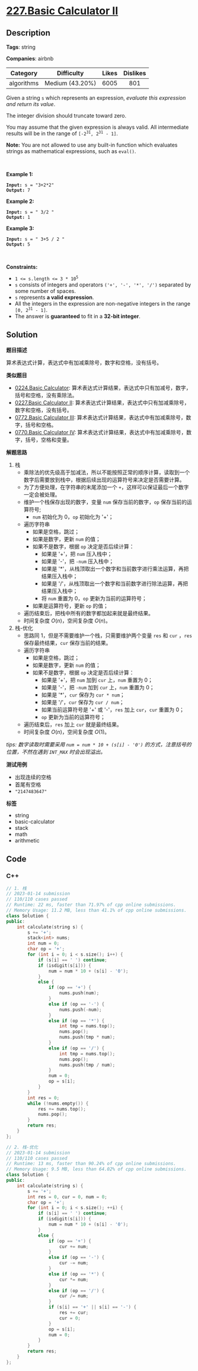 # [227.Basic Calculator II](https://leetcode.com/problems/basic-calculator-ii/description/)

## Description

**Tags**: string

**Companies**: airbnb

|  Category  |   Difficulty    | Likes | Dislikes |
| :--------: | :-------------: | :---: | :------: |
| algorithms | Medium (43.20%) | 6005  |   801    |

<p>Given a string <code>s</code> which represents an expression, <em>evaluate this expression and return its value</em>.&nbsp;</p>
<p>The integer division should truncate toward zero.</p>
<p>You may assume that the given expression is always valid. All intermediate results will be in the range of <code>[-2<sup>31</sup>, 2<sup>31</sup> - 1]</code>.</p>
<p><strong>Note:</strong> You are not allowed to use any built-in function which evaluates strings as mathematical expressions, such as <code>eval()</code>.</p>
<p>&nbsp;</p>
<p><strong class="example">Example 1:</strong></p>
<pre><code><strong>Input:</strong> s = "3+2*2"
<strong>Output:</strong> 7</code></pre><p><strong class="example">Example 2:</strong></p>
<pre><code><strong>Input:</strong> s = " 3/2 "
<strong>Output:</strong> 1</code></pre><p><strong class="example">Example 3:</strong></p>
<pre><code><strong>Input:</strong> s = " 3+5 / 2 "
<strong>Output:</strong> 5</code></pre>
<p>&nbsp;</p>
<p><strong>Constraints:</strong></p>
<ul>
  <li><code>1 &lt;= s.length &lt;= 3 * 10<sup>5</sup></code></li>
  <li><code>s</code> consists of integers and operators <code>(&#39;+&#39;, &#39;-&#39;, &#39;*&#39;, &#39;/&#39;)</code> separated by some number of spaces.</li>
  <li><code>s</code> represents <strong>a valid expression</strong>.</li>
  <li>All the integers in the expression are non-negative integers in the range <code>[0, 2<sup>31</sup> - 1]</code>.</li>
  <li>The answer is <strong>guaranteed</strong> to fit in a <strong>32-bit integer</strong>.</li>
</ul>

## Solution

**题目描述**

算术表达式计算，表达式中有加减乘除号，数字和空格，没有括号。

**类似题目**

- [0224.Basic Calculator](0224.basic-calculator.md): 算术表达式计算结果，表达式中只有加减号，数字，括号和空格，没有乘除法。
- [0227.Basic Calculator II](0227.basic-calculator-ii.md): 算术表达式计算结果，表达式中只有加减乘除号，数字和空格，没有括号。
- [0772.Basic Calculator III](../.lock/0772.basic-calculator-iii.md): 算术表达式计算结果，表达式中有加减乘除号，数字，括号和空格。
- [0770.Basic Calculator IV](0770.basic-calculator-iv.md): 算术表达式计算结果，表达式中有加减乘除号，数字，括号，空格和变量。

**解题思路**

1. 栈
   - 乘除法的优先级高于加减法，所以不能按照正常的顺序计算，读取到一个数字后需要放到栈中，根据后续出现的运算符号来决定是否需要计算。
   - 为了方便处理，在字符串的末尾添加一个 `+`，这样可以保证最后一个数字一定会被处理。
   - 维护一个栈保存出现的数字，变量 `num` 保存当前的数字，`op` 保存当前的运算符号;
     - `num` 初始化为 0，`op` 初始化为 '+'；
   - 遍历字符串
     - 如果是空格，跳过；
     - 如果是数字，更新 `num` 的值；
     - 如果不是数字，根据 `op` 决定是否后续计算：
       - 如果是 '+'，把 `num` 压入栈中；
       - 如果是 '-'，把 `-num` 压入栈中；
       - 如果是 '*'，从栈顶取出一个数字和当前数字进行乘法运算，再把结果压入栈中；
       - 如果是 '/'，从栈顶取出一个数字和当前数字进行除法运算，再把结果压入栈中；
       - 将 `num` 重置为 0，`op` 更新为当前的运算符号；
     - 如果是运算符号，更新 `op` 的值；
   - 遍历结束后，把栈中所有的数字都加起来就是最终结果。
   - 时间复杂度 $O(n)$，空间复杂度 $O(n)$。
2. 栈-优化
   - 思路同 1，但是不需要维护一个栈，只需要维护两个变量 `res` 和 `cur` ，`res` 保存最终结果，`cur` 保存当前的结果。
   - 遍历字符串
     - 如果是空格，跳过；
     - 如果是数字，更新 `num` 的值；
     - 如果不是数字，根据 `op` 决定是否后续计算：
       - 如果是 '+'，把 `num` 加到 `cur` 上，`num` 重置为 0；
       - 如果是 '-'，把 `-num` 加到 `cur` 上，`num` 重置为 0；
       - 如果是 '*'，`cur` 保存为 `cur * num`；
       - 如果是 '/'，`cur` 保存为 `cur / num`；
       - 如果当前运算符号是 '+' 或 '-'，`res` 加上 `cur`，`cur` 重置为 0；
       - `op` 更新为当前的运算符号；
   - 遍历结束后，`res` 加上 `cur` 就是最终结果。
   - 时间复杂度 $O(n)$，空间复杂度 $O(1)$。

*tips: 数字读取时需要采用 `num = num * 10 + (s[i] - '0')` 的方式，注意括号的位置，不然在遇到 `INT_MAX` 时会出现溢出。*

**测试用例**

- 出现连续的空格
- 首尾有空格
- `"2147483647"`

**标签**

- string
- basic-calculator
- stack
- math
- arithmetic

<!-- code start -->
## Code

### C++

```cpp
// 1. 栈
// 2023-01-14 submission
// 110/110 cases passed
// Runtime: 22 ms, faster than 71.97% of cpp online submissions.
// Memory Usage: 11.2 MB, less than 41.1% of cpp online submissions.
class Solution {
public:
    int calculate(string s) {
        s += '+';
        stack<int> nums;
        int num = 0;
        char op = '+';
        for (int i = 0; i < s.size(); i++) {
            if (s[i] == ' ') continue;
            if (isdigit(s[i])) {
                num = num * 10 + (s[i] - '0');
            }
            else {
                if (op == '+') {
                    nums.push(num);
                }
                else if (op == '-') {
                    nums.push(-num);
                }
                else if (op == '*') {
                    int tmp = nums.top();
                    nums.pop();
                    nums.push(tmp * num);
                }
                else if (op == '/') {
                    int tmp = nums.top();
                    nums.pop();
                    nums.push(tmp / num);
                }
                num = 0;
                op = s[i];
            }
        }
        int res = 0;
        while (!nums.empty()) {
            res += nums.top();
            nums.pop();
        }
        return res;
    }
};
```

```cpp
// 2. 栈-优化
// 2023-01-14 submission
// 110/110 cases passed
// Runtime: 13 ms, faster than 90.24% of cpp online submissions.
// Memory Usage: 9.5 MB, less than 64.02% of cpp online submissions.
class Solution {
public:
    int calculate(string s) {
        s += '+';
        int res = 0, cur = 0, num = 0;
        char op = '+';
        for (int i = 0; i < s.size(); ++i) {
            if (s[i] == ' ') continue;
            if (isdigit(s[i])) {
                num = num * 10 + (s[i] - '0');
            }
            else {
                if (op == '+') {
                    cur += num;
                }
                else if (op == '-') {
                    cur -= num;
                }
                else if (op == '*') {
                    cur *= num;
                }
                else if (op == '/') {
                    cur /= num;
                }
                if (s[i] == '+' || s[i] == '-') {
                    res += cur;
                    cur = 0;
                }
                op = s[i];
                num = 0;
            }
        }
        return res;
    }
};
```

<!-- code end -->
